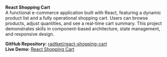 **React Shopping Cart**  
A functional e-commerce application built with React, featuring a dynamic product list and a fully operational shopping cart. Users can browse products, adjust quantities, and see a real-time cart summary. This project demonstrates skills in component-based architecture, state management, and responsive design.

**GitHub Repository:** [radtket/react-shopping-cart](https://github.com/radtket/react-shopping-cart)  
**Live Demo:** [React Shopping Cart](https://radtket.github.io/react-shopping-cart/)
